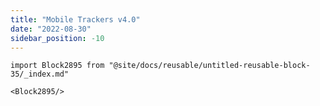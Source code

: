 ```yaml
---
title: "Mobile Trackers v4.0"
date: "2022-08-30"
sidebar_position: -10
---
```


```mdx-code-block
import Block2895 from "@site/docs/reusable/untitled-reusable-block-35/_index.md"

<Block2895/>
```
